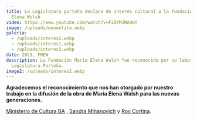 ```yaml
---
title: La Legislatura porteña declara de interés cultural a la Fundación María
  Elena Walsh
video: https://www.youtube.com/watch?v=FiQYMJNAdeY
image: /uploads/manuelita.webp
galeria:
  - /uploads/interes2.webp
  - /uploads/interes1.webp
  - /uploads/interes3.webp
date: 2023, FMEW
description: La Fundación María Elena Walsh fue reconocida por su labor en la
  Legislatura Porteña.
image2: /uploads/interes2.webp
---
```

**Agradecemos el reconocimiento que nos han otorgado por nuestro trabajo en la difusión de la obra de María Elena Walsh para las nuevas generaciones.**

[Ministerio de Cultura BA](https://www.instagram.com/bacultura/) , [Sandra Mihanovich](https://www.instagram.com/sanmihanovich/) y [Roy Cortina](https://www.instagram.com/roycortinaok/).
